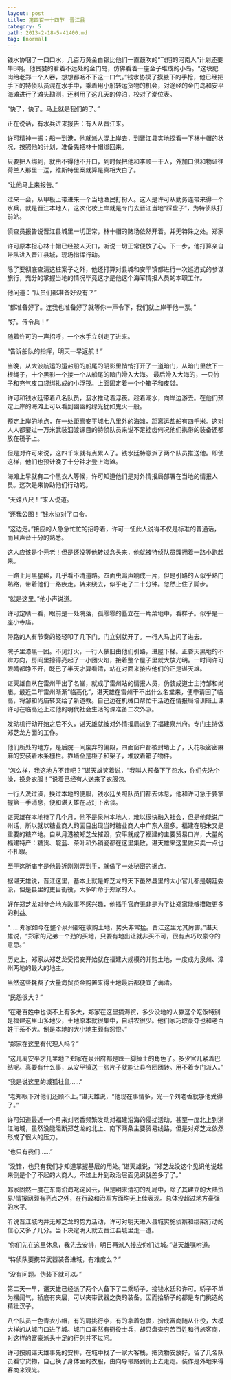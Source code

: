 ```yaml
---
layout: post
title: 第四百一十四节　晋江县
category: 5
path: 2013-2-18-5-41400.md
tag: [normal]
---
```


钱水协咽了一口口水，几百万黄金白银比他们一直鼓吹的“飞翔的河南人”计划还要牛B啊。他贪婪的看着不远处的金门岛，仿佛看着一座金子堆成的小岛。“这块肥肉给老郑一个人吞，想想都咽不下这一口气。”钱水协摸了摸腋下的手枪，他已经把手下的特侦队员混在水手中，乘着用小船转运货物的机会，对途经的金门岛和安平海滩进行了滩头勘测，还利用了这几天的停泊，校对了潮位表。

“快了，快了。马上就是我们的了。”

正在说话，有水兵进来报告：有人从晋江来。

许可精神一振：船一到港，他就派人混上岸去，到晋江县实地探看一下林十帽的状况，按照他的计划，准备先把林十帽绑回来。

只要把人绑到，就由不得他不开口，到时候把他和李顺一干人，外加口供和物证往荷兰人那里一送，维斯特里案就算是真相大白了。

“让他马上来报告。”

过来一会，从甲板上带进来一个当地渔民打扮人。这人是许可从勤务连带来得一个水兵，就是晋江本地人，这次化妆上岸就是专门去晋江当地“踩盘子”，为特侦队打前站。

侦查员报告说晋江县城里一切正常，林十帽的赌场依然开着。并无特殊之处。郑家

许可原本担心林十帽已经被人灭口，听说一切正常便放了心。下一步，他打算亲自带队进入晋江县城，现场指挥行动。

除了要彻底查清这桩案子之外，他还打算对县城和安平镇都进行一次巡游式的参谋旅行，充分的掌握当地的情况毕竟这才是他这个海军情报人员的本职工作。

他问道：“队员们都准备好没有？”

“都准备好了。连我也准备好了就等你一声令下，我们就上岸干他一票。”

“好。传令兵！”

随着许可的一声招呼，一个水手立刻走了进来。

“告诉船队的指挥，明天一早返航！”

当晚，从大波航运的运盐船的船尾的阴影里悄悄打开了一道暗门，从暗门里放下一根绳子，十个黑影一个接一个从船尾的暗门滑入大海。 最后滑入大海的，一只竹子和充气皮口袋绑扎成的小浮筏。上面固定着一个个箱子和皮袋。

许可和钱水廷带着八名队员，泅水推动着浮筏。趁着潮水，向岸边游去。在他们预定上岸的海滩上可以看到幽幽的绿光犹如鬼火一般。

预定上岸的地点，在一处距离安平城七八里外的海滩，距离运盐船有四千米。这对人人都要过一万米武装泅渡课目的特侦队员来说不足挂齿何况他们携带的装备还都放在筏子上。

但是对许可来说，这四千米就有点累人了。钱水廷特意派了两个队员推送他。即使这样，他们也预计晚了十分钟才登上海滩。

海滩上早就有二个黑衣人等候，许可知道他们是对外情报局部署在当地的情报人员。这次是来协助他们行动的。

“天诛八尺！”来人说道。

“还我公图！”钱水协对了口令。

“这边走。”接应的人急急忙忙的招呼着，许可一怔此人说得不仅是标准的普通话，而且声音十分的熟悉。

这人应该是个元老！但是还没等他转过念头来，他就被特侦队员簇拥着一路小跑起来。

一路上月黑星稀，几乎看不清道路。四面虫鸣声响成一片，但是引路的人似乎熟门熟路，带着他们一路疾走。转来绕去，似乎走了二十分钟。忽然止住了脚步。

“就是这里。”他小声说道。

许可定睛一看，眼前是一处院落，孤零零的矗立在一片菜地中，看样子。似乎是一座小寺庙。

带路的人有节奏的轻轻叩了几下门，门立刻就开了。一行人马上闪了进去。

院子里漆黑一团。不见灯火，一行人依旧由他们引路，进屋下梯。正昏天黑地的不辨方向，房间里擦得亮起了一小团火焰，接着整个屋子里就大放光明。一时间许可眼睛都睁不开，眨巴了半天才算看清，站在对面来接应他们的正是谌天雄。

谌天雄自从在雷州干出了名堂，就成了雷州站的情报人员，伪装成道士主持邹和尚庙。最近二年雷州渐渐“临高化”，谌天雄在雷州干不出什么名堂来，便申请回了临高，将邹和尚庙转交给了新道教。自己边在机械口帮忙干活边在情报局培训班上课许可在临高还上过他的明代社会生活的课准备二次外派。

发动机行动开始之后不久，谌天雄就被对外情报局派到了福建泉州府。专门主持做郑芝龙方面的工作。

他们所处的地方，是后院一间废弃的偏殿，四面窗户都被封堵上了，天花板密密麻麻的安装着木条栅栏。靠墙全是柜子和架子，堆放着箱子物件。

“怎么样，我这地方不错吧？”谌天雄笑着说，“我叫人预备下了热水，你们先洗个澡，换身衣服！”说着已经有人送来了衣服包。

一行人洗过澡，换过本地的便服，钱水廷关照队员们都去休息，他和许可急于要掌握第一手消息，便和谌天雄在马灯下密谈。

谌天雄在本地待了几个月，他不是泉州本地人，难以很快融入社会，但是他能说广州话，所以就以糖业商人的面目出现当时糖业商人中广东人很多。福建在明末又是重要的糖产地。自从月港被郑芝龙摧毁，安平就成了福建的主要贸易口岸，大量的福建特产：糖货、靛蓝、茶叶和外销瓷都在这里集散。谌天雄来这里做买卖一点也不扎眼。

至于这所庙宇是他最近刚刚弄到手，就做了一处秘密的据点。

据谌天雄说，晋江这里，基本上就是郑芝龙的天下虽然县里的大小官儿都是朝廷委派，但是县里的吏目衙役，大多听命于郑家的人。

好在郑芝龙对参合地方政事不感兴趣，他插手官府无非是为了让郑家能够攥取更多的利益。

“……郑家如今在整个泉州都在收购土地，势头非常猛。晋江这里尤其厉害。”谌天雄说，“郑家的兄弟一个劲的买地，只要有地出让就非买不可，很有点巧取豪夺的意思。”

历史上，郑家从郑芝龙受招安开始就在福建大规模的并购土地，一度成为泉州、漳州两地的最大的地主。

当然这些耗费了大量海贸资金购置来得土地最后都便宜了满清。

“民怨很大？”

“在老百姓中也谈不上有多大，郑家在这里搞海贸，多少没地的人靠这个吃饭特别是福建这里山多地少，土地原本就很集中，自耕农很少。他们家巧取豪夺也和老百姓干系不大。倒是本地的大小地主颇有怨恨。”

“郑家在这里有代理人吗？”

“这儿离安平才几里地？郑家在泉州府都是跺一脚掉土的角色了。多少官儿紧着巴结呢。真要有什么事，从安平镇送一张片子就能让县令团团转。用不着专门派人。”

“我是说这里的城狐社鼠……”

“老郑眼下对他们还顾不上。”谌天雄说，“他现在事情多，光一个刘老香就够他受得了。”

许可知道最近一个月来刘老香频繁发动对福建沿海的侵扰活动，甚至一度北上到浙江海域，虽然没能阻断郑芝龙的北上、南下两条主要贸易线路，但是对郑芝龙依然形成了很大的压力。

“也只有我们……”

“没错，也只有我们才知道掌握基层的用处。”谌天雄说，“郑芝龙没这个见识他说起来倒是个了不起的大商人。不过上升到政治层面见识就差多了了。”

郑家固然一度在东南沿海叱诧风云，但是明末清初的乱局中，除了其建立的大陆贸易/情报网颇有亮点之外，在行政和治军方面均无上佳表现。总体没超过地方豪强的水平。

听说晋江城内并无郑芝龙的势力活动，许可对明天进入县城实施侦察和绑架行动的信心又多了几分。当下决定明天就去晋江县城里走一遭。

“你们先在这里休息，我先去安排，明日再派人接应你们进城。”谌天雄嘱咐道。

“特侦队要携带武器装备进城，有难度么？”

“没有问题。伪装下就可以。”

第二天一早，谌天雄已经派了两个人备下了二乘轿子，接钱水廷和许可。轿子不单为摆阔气，轿底有夹层，可以夹带武器之类的装备。因而抬轿子的都是专门挑选的精壮汉子。

八个队员一色青衣小帽，有的肩挑行李，有的拿着包裹，扮成富商随从仆役，大模大样的从城门口进了城。城门口虽然有衙役士兵，却只盘查穷苦百姓和行旅客商，对这样的富豪派头十足的行列并不过问。

许可按照谌天雄事先的安排，在城中找了一家大客栈，把货物安放好，留了几名队员看守货物，自己换了身体面的衣服，由向导带路到街上去走走。装作是外地来得客商来观光。